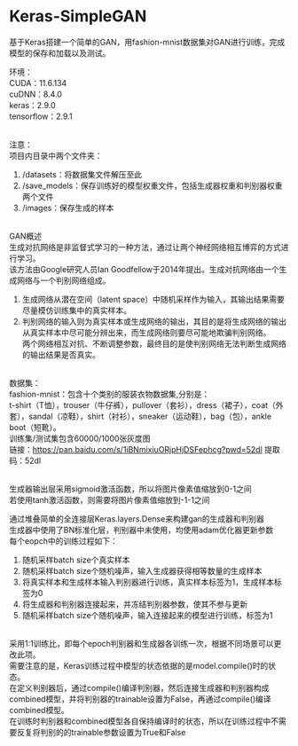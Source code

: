 # Keras-SimpleGAN
基于Keras搭建一个简单的GAN，用fashion-mnist数据集对GAN进行训练，完成模型的保存和加载以及测试。

环境：<br />
CUDA：11.6.134<br />
cuDNN：8.4.0<br />
keras：2.9.0<br />
tensorflow：2.9.1<br /><br />

注意：<br />
项目内目录中两个文件夹：<br />
1. /datasets：将数据集文件解压至此<br />
2. /save_models：保存训练好的模型权重文件，包括生成器权重和判别器权重两个文件<br />
3. /images：保存生成的样本<br /><br />

GAN概述<br />
生成对抗网络是非监督式学习的一种方法，通过让两个神经网络相互博弈的方式进行学习。<br />
该方法由Google研究人员Ian Goodfellow于2014年提出。生成对抗网络由一个生成网络与一个判别网络组成。<br />
1. 生成网络从潜在空间（latent space）中随机采样作为输入，其输出结果需要尽量模仿训练集中的真实样本。<br />
2. 判别网络的输入则为真实样本或生成网络的输出，其目的是将生成网络的输出从真实样本中尽可能分辨出来，而生成网络则要尽可能地欺骗判别网络。<br />
两个网络相互对抗、不断调整参数，最终目的是使判别网络无法判断生成网络的输出结果是否真实。<br /><br />

数据集：<br />
fashion-mnist：包含十个类别的服装衣物数据集,分别是：<br />
t-shirt（T恤），trouser（牛仔裤），pullover（套衫），dress（裙子），coat（外套），sandal（凉鞋），shirt（衬衫），sneaker（运动鞋），bag（包），ankle boot（短靴）。<br />
训练集/测试集包含60000/1000张灰度图<br />
链接：https://pan.baidu.com/s/1iBNmixiuORjpHjDSFephcg?pwd=52dl 提取码：52dl<br /><br />

生成器输出层采用sigmoid激活函数，所以将图片像素值缩放到0-1之间<br />
若使用tanh激活函数，则需要将图片像素值缩放到-1-1之间<br />

通过堆叠简单的全连接层Keras.layers.Dense来构建gan的生成器和判别器<br />
生成器中使用了BN标准化层，判别器中未使用，均使用adam优化器更新参数<br />
每个eopch中的训练过程如下：<br />
1. 随机采样batch size个真实样本<br />
2. 随机采样batch size个随机噪声，输入生成器获得相等数量的生成样本<br />
3. 将真实样本和生成样本输入判别器进行训练，真实样本标签为1，生成样本标签为0<br />
4. 将生成器和判别器连接起来，并冻结判别器参数，使其不参与更新<br />
5. 随机采样batch size个随机噪声，输入连接起来的模型进行训练，标签为1<br /><br />

采用1:1训练比，即每个epoch判别器和生成器各训练一次，根据不同场景可以更改此项。<br />
需要注意的是，Keras训练过程中模型的状态依据的是model.compile()时的状态。<br />
在定义判别器后，通过compile()编译判别器，然后连接生成器和判别器构成combined模型，并将判别器的trainable设置为False，再通过compile()编译combined模型。<br />
在训练时判别器和combined模型各自保持编译时的状态，所以在训练过程中不需要反复将判别的的trainable参数设置为True和False<br />



